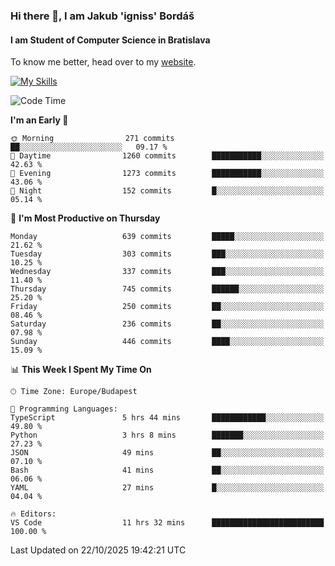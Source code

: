 ### Hi there 👋, I am Jakub 'igniss' Bordáš

#### I am Student of Computer Science in Bratislava
To know me better, head over to my [website](https://bordas.sk).

[![My Skills](https://skillicons.dev/icons?i=js,typescript,html,css,figma,svelte,vue,next,postgresql,nest,express,nodejs)](https://bordas.sk)


<!--START_SECTION:waka-->
![Code Time](http://img.shields.io/badge/Code%20Time-2%2C206%20hrs%2056%20mins-blue)

**I'm an Early 🐤** 

```text
🌞 Morning                271 commits         ██░░░░░░░░░░░░░░░░░░░░░░░   09.17 % 
🌆 Daytime                1260 commits        ███████████░░░░░░░░░░░░░░   42.63 % 
🌃 Evening                1273 commits        ███████████░░░░░░░░░░░░░░   43.06 % 
🌙 Night                  152 commits         █░░░░░░░░░░░░░░░░░░░░░░░░   05.14 % 
```
📅 **I'm Most Productive on Thursday** 

```text
Monday                   639 commits         █████░░░░░░░░░░░░░░░░░░░░   21.62 % 
Tuesday                  303 commits         ███░░░░░░░░░░░░░░░░░░░░░░   10.25 % 
Wednesday                337 commits         ███░░░░░░░░░░░░░░░░░░░░░░   11.40 % 
Thursday                 745 commits         ██████░░░░░░░░░░░░░░░░░░░   25.20 % 
Friday                   250 commits         ██░░░░░░░░░░░░░░░░░░░░░░░   08.46 % 
Saturday                 236 commits         ██░░░░░░░░░░░░░░░░░░░░░░░   07.98 % 
Sunday                   446 commits         ████░░░░░░░░░░░░░░░░░░░░░   15.09 % 
```


📊 **This Week I Spent My Time On** 

```text
🕑︎ Time Zone: Europe/Budapest

💬 Programming Languages: 
TypeScript               5 hrs 44 mins       ████████████░░░░░░░░░░░░░   49.80 % 
Python                   3 hrs 8 mins        ███████░░░░░░░░░░░░░░░░░░   27.23 % 
JSON                     49 mins             ██░░░░░░░░░░░░░░░░░░░░░░░   07.10 % 
Bash                     41 mins             ██░░░░░░░░░░░░░░░░░░░░░░░   06.06 % 
YAML                     27 mins             █░░░░░░░░░░░░░░░░░░░░░░░░   04.04 % 

🔥 Editors: 
VS Code                  11 hrs 32 mins      █████████████████████████   100.00 % 
```


 Last Updated on 22/10/2025 19:42:21 UTC
<!--END_SECTION:waka-->
